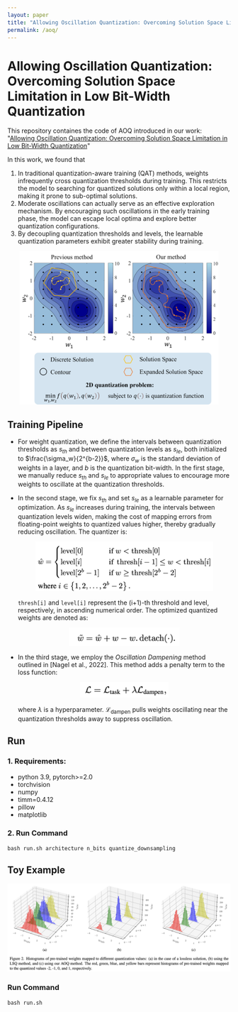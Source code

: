 ```yaml
---
layout: paper
title: "Allowing Oscillation Quantization: Overcoming Solution Space Limitation in Low Bit-Width Quantization"
permalink: /aoq/
---
```


# Allowing Oscillation Quantization: Overcoming Solution Space Limitation in Low Bit-Width Quantization

This repository containes the code of AOQ introduced in our work: "[Allowing Oscillation Quantization: Overcoming Solution Space Limitation in Low Bit-Width Quantization]()"

In this work, we found that

1. In traditional quantization-aware training (QAT) methods, weights infrequently cross quantization thresholds during training. This restricts the model to searching for quantized solutions only within a local region, making it prone to sub-optimal solutions.
2. Moderate oscillations can actually serve as an effective exploration mechanism. By encouraging such oscillations in the early training phase, the model can escape local optima and explore better quantization configurations.
3. By decoupling quantization thresholds and levels, the learnable quantization parameters exhibit greater stability during training.

<div align="center">
    <img src="images/AOQ/figure1.png" width="450">
</div>

## Training Pipeline
- For weight quantization, we define the intervals between quantization thresholds as $s_{th}$ and between quantization levels as $s_{le}$, both initialized to $\frac{\sigma_w}{2^{b-2}}$, where $\sigma_w$ is the standard deviation of weights in a layer, and $b$ is the quantization bit-width. In the first stage, we manually reduce $s_{th}$ and $s_{le}$ to appropriate values to encourage more weights to oscillate at the quantization thresholds.

- In the second stage, we fix $s_{th}$ and set $s_{le}$ as a learnable parameter for optimization. As $s_{le}$ increases during training, the intervals between quantization levels widen, making the cost of mapping errors from floating-point weights to quantized values higher, thereby gradually reducing oscillation. The quantizer is:

  <div align="center">
      <img src="images/AOQ/formula1.png" width="400">
  </div>

  `thresh[i]` and `level[i]` represent the (i+1)-th threshold and level, respectively, in ascending numerical order.
  The optimized quantized weights are denoted as:

  <div align="center">
      <img src="images/AOQ/formula2.png" width="250">
  </div>

- In the third stage, we employ the *Oscillation Dampening* method outlined in [Nagel et al., 2022]. This method adds a penalty term to the loss function:

  <div align="center">
      <img src="images/AOQ/formula3.png" width="200">
  </div>

  where $\lambda$ is a hyperparameter. $\mathcal{L}_{\text{dampen}}$ pulls weights oscillating near the quantization thresholds away to suppress oscillation.




## Run


### 1. Requirements:
- python 3.9, pytorch>=2.0
- torchvision
- numpy
- timm=0.4.12
- pillow
- matplotlib

### 2. Run Command
```
bash run.sh architecture n_bits quantize_downsampling
```


## Toy Example

<div align="center">
    <img src="images/AOQ/figure2.png" width="700">
</div>

### Run Command

```
bash run.sh
```